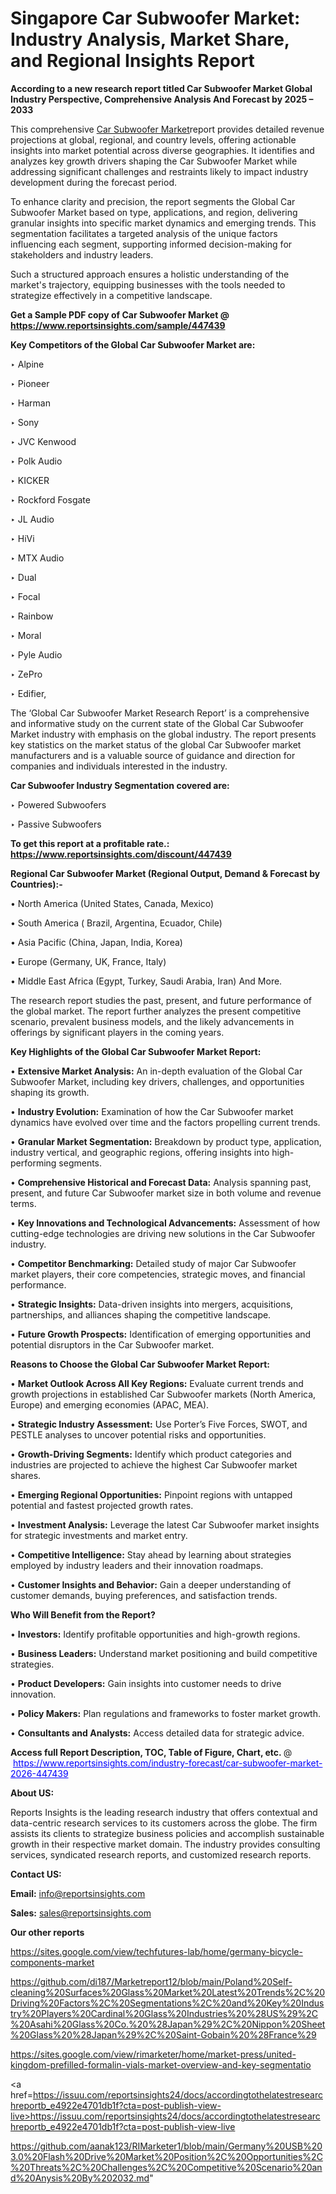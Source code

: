 # Singapore Car Subwoofer Market: Industry Analysis, Market Share, and Regional Insights Report

<strong>According to a new research report titled Car Subwoofer Market Global Industry Perspective, Comprehensive Analysis And Forecast by 2025 – 2033</strong>

This comprehensive <a href=https://www.reportsinsights.com/sample/447439>Car Subwoofer Market</a>report provides detailed revenue projections at global, regional, and country levels, offering actionable insights into market potential across diverse geographies. It identifies and analyzes key growth drivers shaping the Car Subwoofer Market while addressing significant challenges and restraints likely to impact industry development during the forecast period.

To enhance clarity and precision, the report segments the Global Car Subwoofer Market based on type, applications, and region, delivering granular insights into specific market dynamics and emerging trends. This segmentation facilitates a targeted analysis of the unique factors influencing each segment, supporting informed decision-making for stakeholders and industry leaders.

Such a structured approach ensures a holistic understanding of the market's trajectory, equipping businesses with the tools needed to strategize effectively in a competitive landscape.

<strong>Get a Sample PDF copy of Car Subwoofer Market </strong><strong>@<a href=https://www.reportsinsights.com/sample/447439 style=color:#0000ff;> https://www.reportsinsights.com/sample/447439</a></strong></font>

<strong>Key Competitors of the Global Car Subwoofer Market are:</strong>

‣ Alpine

‣ Pioneer

‣ Harman

‣ Sony

‣ JVC Kenwood

‣ Polk Audio

‣ KICKER

‣ Rockford Fosgate

‣ JL Audio

‣ HiVi

‣ MTX Audio

‣ Dual

‣ Focal

‣ Rainbow

‣ Moral

‣ Pyle Audio

‣ ZePro

‣ Edifier,

The ‘Global Car Subwoofer Market Research Report’ is a comprehensive and informative study on the current state of the Global Car Subwoofer Market industry with emphasis on the global industry. The report presents key statistics on the market status of the global Car Subwoofer market manufacturers and is a valuable source of guidance and direction for companies and individuals interested in the industry.

<strong>Car Subwoofer Industry Segmentation covered are:</strong>

‣ Powered Subwoofers

‣ Passive Subwoofers

<strong>To get this report at a profitable rate.: <a href=https://www.reportsinsights.com/discount/447439 style=color:#0000ff;>https://www.reportsinsights.com/discount/447439</a></strong></font>

<strong>Regional Car Subwoofer Market (Regional Output, Demand &amp; Forecast by Countries):-</strong>

• North America (United States, Canada, Mexico)

• South America ( Brazil, Argentina, Ecuador, Chile)

• Asia Pacific (China, Japan, India, Korea)

• Europe (Germany, UK, France, Italy)

• Middle East Africa (Egypt, Turkey, Saudi Arabia, Iran) And More.

The research report studies the past, present, and future performance of the global market. The report further analyzes the present competitive scenario, prevalent business models, and the likely advancements in offerings by significant players in the coming years.

<strong>Key Highlights of the Global Car Subwoofer Market Report:</strong>

• <strong>Extensive Market Analysis:</strong> An in-depth evaluation of the Global Car Subwoofer Market, including key drivers, challenges, and opportunities shaping its growth.

• <strong>Industry Evolution:</strong> Examination of how the Car Subwoofer market dynamics have evolved over time and the factors propelling current trends.

• <strong>Granular Market Segmentation:</strong> Breakdown by product type, application, industry vertical, and geographic regions, offering insights into high-performing segments.

• <strong>Comprehensive Historical and Forecast Data:</strong> Analysis spanning past, present, and future Car Subwoofer market size in both volume and revenue terms.

• <strong>Key Innovations and Technological Advancements:</strong> Assessment of how cutting-edge technologies are driving new solutions in the Car Subwoofer industry.

• <strong>Competitor Benchmarking:</strong> Detailed study of major Car Subwoofer market players, their core competencies, strategic moves, and financial performance.

• <strong>Strategic Insights:</strong> Data-driven insights into mergers, acquisitions, partnerships, and alliances shaping the competitive landscape.

• <strong>Future Growth Prospects:</strong> Identification of emerging opportunities and potential disruptors in the Car Subwoofer market.

<strong>Reasons to Choose the Global Car Subwoofer Market Report:</strong>

• <strong>Market Outlook Across All Key Regions:</strong> Evaluate current trends and growth projections in established Car Subwoofer markets (North America, Europe) and emerging economies (APAC, MEA).

• <strong>Strategic Industry Assessment:</strong> Use Porter’s Five Forces, SWOT, and PESTLE analyses to uncover potential risks and opportunities.

• <strong>Growth-Driving Segments:</strong> Identify which product categories and industries are projected to achieve the highest Car Subwoofer market shares.

• <strong>Emerging Regional Opportunities:</strong> Pinpoint regions with untapped potential and fastest projected growth rates.

• <strong>Investment Analysis:</strong> Leverage the latest Car Subwoofer market insights for strategic investments and market entry.

• <strong>Competitive Intelligence:</strong> Stay ahead by learning about strategies employed by industry leaders and their innovation roadmaps.

• <strong>Customer Insights and Behavior:</strong> Gain a deeper understanding of customer demands, buying preferences, and satisfaction trends.

<strong>Who Will Benefit from the Report?</strong>

• <strong>Investors:</strong> Identify profitable opportunities and high-growth regions.

• <strong>Business Leaders:</strong> Understand market positioning and build competitive strategies.

• <strong>Product Developers:</strong> Gain insights into customer needs to drive innovation.

• <strong>Policy Makers:</strong> Plan regulations and frameworks to foster market growth.

• <strong>Consultants and Analysts:</strong> Access detailed data for strategic advice.
</ul>
<strong>Access full Report Description, TOC, Table of Figure, Chart, etc. </strong>@  <a href=https://www.reportsinsights.com/industry-forecast/car-subwoofer-market-2026-447439 style=color:#0000ff;>https://www.reportsinsights.com/industry-forecast/car-subwoofer-market-2026-447439</a></font>

<strong><strong>About US</strong>:</strong>

Reports Insights is the leading research industry that offers contextual and data-centric research services to its customers across the globe. The firm assists its clients to strategize business policies and accomplish sustainable growth in their respective market domain. The industry provides consulting services, syndicated research reports, and customized research reports.

<strong>Contact US:</strong>

<p class=""""><b>Email:</b> <a href=mailto:info@reportsinsights.com>info@reportsinsights.com</a></p>
<p class=""""><b>Sales:</b> <a href=mailto:sales@reportsinsights.com>sales@reportsinsights.com</a></p>

<strong>Our other reports</strong>

<a href=https://sites.google.com/view/techfutures-lab/home/germany-bicycle-components-market>https://sites.google.com/view/techfutures-lab/home/germany-bicycle-components-market</a>

<a href=https://github.com/di187/Marketreport12/blob/main/Poland%20Self-cleaning%20Surfaces%20Glass%20Market%20Latest%20Trends%2C%20Driving%20Factors%2C%20Segmentations%2C%20and%20Key%20Industry%20Players%20Cardinal%20Glass%20Industries%20%28US%29%2C%20Asahi%20Glass%20Co.%20%28Japan%29%2C%20Nippon%20Sheet%20Glass%20%28Japan%29%2C%20Saint-Gobain%20%28France%29>https://github.com/di187/Marketreport12/blob/main/Poland%20Self-cleaning%20Surfaces%20Glass%20Market%20Latest%20Trends%2C%20Driving%20Factors%2C%20Segmentations%2C%20and%20Key%20Industry%20Players%20Cardinal%20Glass%20Industries%20%28US%29%2C%20Asahi%20Glass%20Co.%20%28Japan%29%2C%20Nippon%20Sheet%20Glass%20%28Japan%29%2C%20Saint-Gobain%20%28France%29</a>

<a href=https://sites.google.com/view/rimarketer/home/market-press/united-kingdom-prefilled-formalin-vials-market-overview-and-key-segmentatio>https://sites.google.com/view/rimarketer/home/market-press/united-kingdom-prefilled-formalin-vials-market-overview-and-key-segmentatio</a>

<a href=https://issuu.com/reportsinsights24/docs/accordingtothelatestresearchreportb_e4922e4701db1f?cta=post-publish-view-live>https://issuu.com/reportsinsights24/docs/accordingtothelatestresearchreportb_e4922e4701db1f?cta=post-publish-view-live</a>

<a href=https://github.com/aanak123/RIMarketer1/blob/main/Germany%20USB%203.0%20Flash%20Drive%20Market%20Position%2C%20Opportunities%2C%20Threats%2C%20Challenges%2C%20Competitive%20Scenario%20and%20Anysis%20By%202032.md>https://github.com/aanak123/RIMarketer1/blob/main/Germany%20USB%203.0%20Flash%20Drive%20Market%20Position%2C%20Opportunities%2C%20Threats%2C%20Challenges%2C%20Competitive%20Scenario%20and%20Anysis%20By%202032.md</a>"
